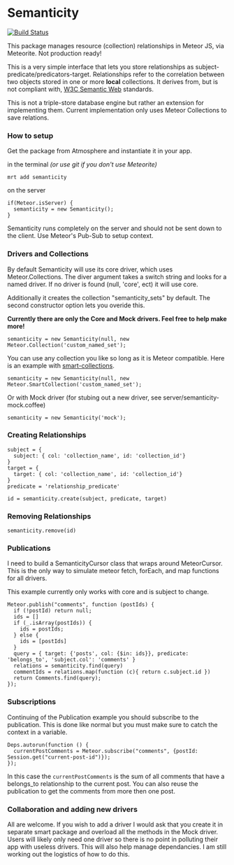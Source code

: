 Semanticity
==================

[![Build Status](https://travis-ci.org/CMToups/meteor-semanticity.png)](https://travis-ci.org/CMToups/meteor-semanticity)

This package manages resource (collection) relationships in Meteor JS, via Meteorite. Not production ready!

This is a very simple interface that lets you store relationships as subject-predicate/predicators-target. 
Relationships refer to the correlation between two objects stored in one or more **local** collections. 
It derives from, but is not compliant with, [W3C Semantic Web](http://www.w3.org/standards/semanticweb/) standards.

This is not a triple-store database engine but rather an extension for implementing them. 
Current implementation only uses Meteor Collections to save relations.




### How to setup

Get the package from Atmosphere and instantiate it in your app.

in the terminal *(or use git if you don't use Meteorite)*
```
mrt add semanticity
```
on the server
```
if(Meteor.isServer) {
  semanticity = new Semanticity();
}
```
Semanticity runs completely on the server and should not be sent down to the client. 
Use Meteor's Pub-Sub to setup context.

### Drivers and Collections

By default Semanticity will use its core driver, which uses Meteor.Collections. 
The diver argument takes a switch string and looks for a named driver. 
If no driver is found (null, 'core', ect) it will use core. 

Additionally it creates the collection "semanticity_sets" by default. 
The second constructor option lets you overide this.

**Currently there are only the Core and Mock drivers. Feel free to help make more!**

```
semanticity = new Semanticity(null, new Meteor.Collection('custom_named_set');
```
You can use any collection you like so long as it is Meteor compatible. 
Here is an example with [smart-collections](https://github.com/arunoda/meteor-smart-collections).
```
semanticity = new Semanticity(null, new Meteor.SmartCollection('custom_named_set');
```
Or with Mock driver (for stubing out a new driver, see server/semanticity-mock.coffee)
```
semanticity = new Semanticity('mock');
```
### Creating Relationships

```
subject = {
  subject: { col: 'collection_name', id: 'collection_id'}
}
target = {
  target: { col: 'collection_name', id: 'collection_id'}
}
predicate = 'relationship_predicate'

id = semanticity.create(subject, predicate, target)
```
### Removing Relationships

```
semanticity.remove(id)
```

### Publications

I need to build a SemanticityCursor class that wraps around MeteorCursor. 
This is the only way to simulate meteor fetch, forEach, and map functions for all drivers.

This example currently only works with core and is subject to change.
```
Meteor.publish("comments", function (postIds) {
  if (!postId) return null;
  ids = []
  if (_.isArray(postIds)) {
    ids = postIds;
  } else {
    ids = [postIds]
  }
  query = { target: {'posts', col: {$in: ids}}, predicate: 'belongs_to', 'subject.col': 'comments' }
  relations = semanticity.find(query)
  commentIds = relations.map(function (c){ return c.subject.id })
  return Comments.find(query);
});
```

### Subscriptions

Continuing of the Publication example you should subscribe to the publication.
This is done like normal but you must make sure to catch the context in a variable.
```
Deps.autorun(function () {
  currentPostComments = Meteor.subscribe("comments", {postId: Session.get("current-post-id")});
});
```
In this case the `currentPostComments` is the sum of all comments that have a belongs_to relationship to the current post.
You can also reuse the publication to get the comments from more then one post.

### Collaboration and adding new drivers
All are welcome. 
If you wish to add a driver I would ask that you create it in separate smart package and overload all the methods in the Mock driver. 
Users will likely only need one driver so there is no point in polluting their app with useless drivers. This will also help manage dependancies.
I am still working out the logistics of how to do this.
